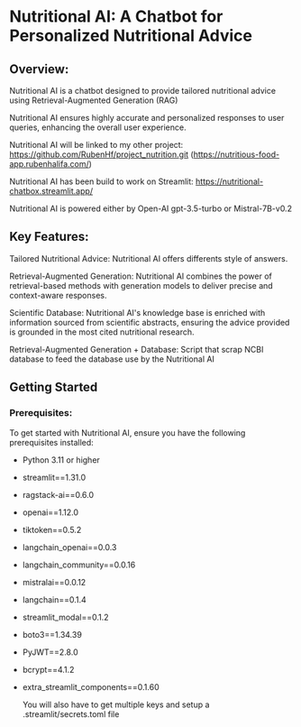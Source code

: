 # Nutritional AI: A Chatbot for Personalized Nutritional Advice

## Overview:
Nutritional AI is a chatbot designed to provide tailored nutritional advice using Retrieval-Augmented Generation (RAG)

Nutritional AI ensures highly accurate and personalized responses to user queries, enhancing the overall user experience.

Nutritional AI will be linked to my other project: https://github.com/RubenHf/project_nutrition.git (https://nutritious-food-app.rubenhalifa.com/)

Nutritional AI has been build to work on Streamlit: https://nutritional-chatbox.streamlit.app/

Nutritional AI is powered either by Open-AI gpt-3.5-turbo or Mistral-7B-v0.2

## Key Features:
Tailored Nutritional Advice: Nutritional AI offers differents style of answers.

Retrieval-Augmented Generation: Nutritional AI combines the power of retrieval-based methods with generation models to deliver precise and context-aware responses.

Scientific Database: Nutritional AI's knowledge base is enriched with information sourced from scientific abstracts, ensuring the advice provided is grounded in the most cited nutritional research.

Retrieval-Augmented Generation + Database: Script that scrap NCBI database to feed the database use by the Nutritional AI

## Getting Started

### Prerequisites:

To get started with Nutritional AI, ensure you have the following prerequisites installed:

- Python 3.11 or higher
- streamlit==1.31.0
- ragstack-ai==0.6.0
- openai==1.12.0
- tiktoken==0.5.2
- langchain_openai==0.0.3
- langchain_community==0.0.16
- mistralai==0.0.12
- langchain==0.1.4
- streamlit_modal==0.1.2
- boto3==1.34.39
- PyJWT==2.8.0
- bcrypt==4.1.2
- extra_streamlit_components==0.1.60

  You will also have to get multiple keys and setup a .streamlit/secrets.toml file 
